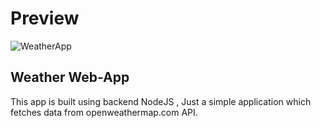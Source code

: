 # Preview
![WeatherApp](https://user-images.githubusercontent.com/57125508/120069116-d2924100-c0a1-11eb-9f6e-65bbf6991c13.gif)
## Weather Web-App 
This app is built using backend NodeJS , Just a simple application which fetches data from openweathermap.com API.
